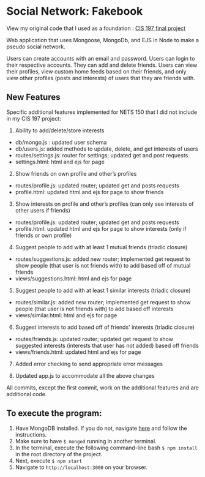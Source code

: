 # Social Network: Fakebook 

View my original code that I used as a foundation : [CIS 197 final project](https://github.com/amandaklim/cis197_final_project)

Web application that uses Mongoose, MongoDb, and EJS in Node to make a pseudo social network. 


Users can create accounts with an email and password. Users can login to their respective accounts. They can add and delete friends. Users can view their profiles, view custom home feeds based on their friends, and only view other profiles (posts and interests) of users that they are friends with. 


## New Features

Specific additional features implemented for NETS 150 that I did not include in my CIS 197 project:


1. Ability to add/delete/store interests
- db/mongo.js : updated user schema
- db/users.js: added methods to update, delete, and get interests of users
- routes/settings.js: router for settings; updated get and post requests
- settings.html: html and ejs for page

2. Show friends on own profile and other’s profiles
- routes/profile.js: updated router; updated get and posts requests
- profile.html: updated html and ejs for page to show friends

3. Show interests on profile and other’s profiles (can only see interests of other users if friends)
- routes/profile.js: updated router; updated get and posts requests
- profile.html: updated html and ejs for page to show interests (only if friends or own profile)

4. Suggest people to add with at least 1 mutual friends (triadic closure)
- routes/suggestions.js: added new router; implemented get request to show people (that user is not friends with) to add based off of mutual friends
- views/suggestions.html: html and ejs for page

5. Suggest people to add with at least 1 similar interests (triadic closure)
- routes/similar.js: added new router; implemented get request to show people (that user is not friends with) to add based off interests
- views/similar.html: html and ejs for page

6. Suggest interests to add based off of friends' interests (triadic closure)
- routes/friends.js: updated router; updated get request to show suggested interests (interests that user has not added) based off friends
- views/friends.html: updated html and ejs for page

7. Added error checking to send appropriate error messages

8. Updated app.js to accommodate all the above changes

All commits, except the first commit, work on the additional features and are additional code.  

## To execute the program:
1. Have MongoDB installed. If you do not, navigate [here](https://docs.mongodb.com/master/tutorial/install-mongodb-on-os-x/?_ga=1.250858244.360716299.1493541668) and follow the instructions.
2. Make sure to have `$ mongod` running in another terminal.
3. In the terminal, execute the following command-line bash `$ npm install` in the root directory of the project.
4. Next, execute `$ npm start`
5. Navigate to `http://localhost:3000` on your browser. 